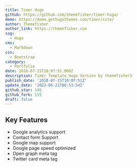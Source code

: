 ```yaml
---
title: Timer Hugo
github: https://github.com/themefisher/timer-hugo/
demo: https://demo.gethugothemes.com/timer/site/
author: Themefisher
author_link: https://themefisher.com
ssg:
  - Hugo
cms:
  - Markdown
css:
  - Bootstrap
category:
  - Portfolio
date: 2018-07-15T10:07:51.000Z
description: Timer Template Hugo Version by themefisher3
publish_date: '2018-07-15T10:07:51Z'
update_date: '2023-06-21T06:53:54Z'
github_star: 145
github_fork: 115
draft: false
---
```


## Key Features

- Google analytics support
- Contact form Support
- Google map support
- Google page speed optimized
- Open graph meta tag
- Twitter card meta tag
